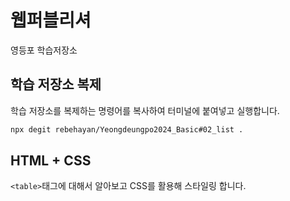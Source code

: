 # 웹퍼블리셔

영등포 학습저장소

## 학습 저장소 복제

학습 저장소를 복제하는 명령어를 복사하여 터미널에 붙여넣고 실행합니다.

```bash
npx degit rebehayan/Yeongdeungpo2024_Basic#02_list .
```

## HTML + CSS

`<table>`태그에 대해서 알아보고 CSS를 활용해 스타일링 합니다.
